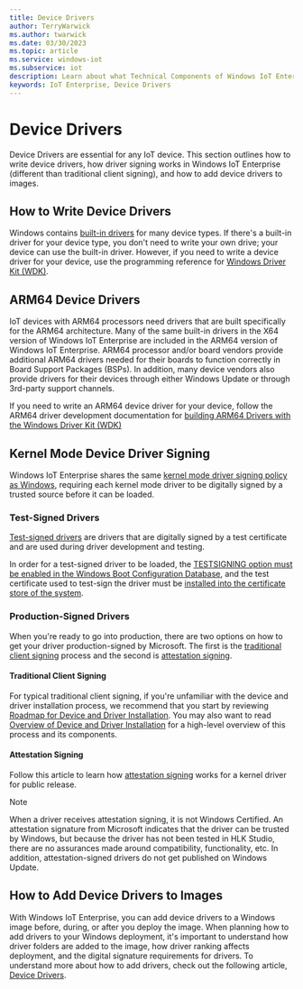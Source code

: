 ```yaml
---
title: Device Drivers
author: TerryWarwick
ms.author: twarwick
ms.date: 03/30/2023
ms.topic: article
ms.service: windows-iot
ms.subservice: iot
description: Learn about what Technical Components of Windows IoT Enterprise.
keywords: IoT Enterprise, Device Drivers
---
```


# Device Drivers

Device Drivers are essential for any IoT device. This section outlines how to write device drivers, how driver signing works in Windows IoT Enterprise (different than traditional client signing), and how to add device drivers to images.  

## How to Write Device Drivers

Windows contains [built-in drivers](/windows-hardware/drivers/gettingstarted/do-you-need-to-write-a-driver-) for many device types. If there's a built-in driver for your device type, you don't need to write your own drive; your device can use the built-in driver. However, if you need to write a device driver for your device, use the programming reference for [Windows Driver Kit (WDK)](/windows-hardware/drivers/ddi/).

## ARM64 Device Drivers

IoT devices with ARM64 processors need drivers that are built specifically for the ARM64 architecture. Many of the same built-in drivers in the X64 version of Windows IoT Enterprise are included in the ARM64 version of Windows IoT Enterprise. ARM64 processor and/or board vendors provide additional ARM64 drivers needed for their boards to function correctly in Board Support Packages (BSPs). In addition, many device vendors also provide drivers for their devices through either Windows Update or through 3rd-party support channels.

If you need to write an ARM64 device driver for your device, follow the ARM64 driver development documentation for [building ARM64 Drivers with the Windows Driver Kit (WDK)](/windows-hardware/drivers/develop/building-arm64-drivers)

## Kernel Mode Device Driver Signing

Windows IoT Enterprise shares the same [kernel mode driver signing policy as Windows](/windows-hardware/drivers/install/driver-signing), requiring each kernel mode driver to be digitally signed by a trusted source before it can be loaded.

### Test-Signed Drivers

[Test-signed drivers](/windows-hardware/drivers/install/introduction-to-test-signing) are drivers that are digitally signed by a test certificate and are used during driver development and testing. 

In order for a test-signed driver to be loaded, the [TESTSIGNING option must be enabled in the Windows Boot Configuration Database](/windows-hardware/drivers/install/the-testsigning-boot-configuration-option), and the test certificate used to test-sign the driver must be [installed into the certificate store of the system](/windows-hardware/drivers/install/installing-a-test-certificate-on-a-test-computer).

### Production-Signed Drivers

When you're ready to go into production, there are two options on how to get your driver production-signed by Microsoft. The first is the [traditional client signing](/windows-hardware/drivers/install/driver-signing ) process and the second is [attestation signing](/windows-hardware/drivers/dashboard/attestation-signing-a-kernel-driver-for-public-release).


#### Traditional Client Signing

For typical traditional client signing, if you're unfamiliar with the device and driver installation process, we recommend that you start by reviewing [Roadmap for Device and Driver Installation](/windows-hardware/drivers/install/roadmap-for-device-and-driver-installation--windows-vista-and-later-). You may also want to read [Overview of Device and Driver Installation](/windows-hardware/drivers/install/overview-of-device-and-driver-installation) for a high-level overview of this process and its components.

#### Attestation Signing

Follow this article to learn how [attestation signing](/windows-hardware/drivers/dashboard/attestation-signing-a-kernel-driver-for-public-release) works for a kernel driver for public release.

> [!NOTE]
> When a driver receives attestation signing, it is not Windows Certified. An attestation signature from Microsoft indicates that the driver can be trusted by Windows, but because the driver has not been tested in HLK Studio, there are no assurances made around compatibility, functionality, etc. In addition, attestation-signed drivers do not get published on Windows Update.

## How to Add Device Drivers to Images

With Windows IoT Enterprise, you can add device drivers to a Windows image before, during, or after you deploy the image. When planning how to add drivers to your Windows deployment, it's important to understand how driver folders are added to the image, how driver ranking affects deployment, and the digital signature requirements for drivers. To understand more about how to add drivers, check out the following article, [Device Drivers](/windows-hardware/manufacture/desktop/device-drivers-and-deployment-overview).
